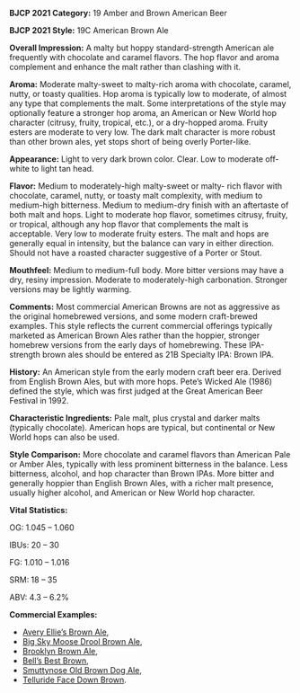 <b>BJCP 2021 Category:</b> 19 Amber and Brown American Beer

<b>BJCP 2021 Style:</b> 19C American Brown Ale

<b>Overall Impression:</b> A malty but hoppy standard-strength
American ale frequently with chocolate and caramel flavors.
The hop flavor and aroma complement and enhance the malt
rather than clashing with it.

<b>Aroma:</b> Moderate malty-sweet to malty-rich aroma with
chocolate, caramel, nutty, or toasty qualities. Hop aroma is
typically low to moderate, of almost any type that complements
the malt. Some interpretations of the style may optionally
feature a stronger hop aroma, an American or New World hop
character (citrusy, fruity, tropical, etc.), or a dry-hopped
aroma. Fruity esters are moderate to very low. The dark malt
character is more robust than other brown ales, yet stops short
of being overly Porter-like.

<b>Appearance:</b> Light to very dark brown color. Clear. Low to
moderate off-white to light tan head.

<b>Flavor:</b> Medium to moderately-high malty-sweet or malty-
rich flavor with chocolate, caramel, nutty, or toasty malt
complexity, with medium to medium-high bitterness. Medium
to medium-dry finish with an aftertaste of both malt and hops.
Light to moderate hop flavor, sometimes citrusy, fruity, or
tropical, although any hop flavor that complements the malt is
acceptable. Very low to moderate fruity esters. The malt and
hops are generally equal in intensity, but the balance can vary
in either direction. Should not have a roasted character
suggestive of a Porter or Stout.

<b>Mouthfeel:</b> Medium to medium-full body. More bitter
versions may have a dry, resiny impression. Moderate to
moderately-high carbonation. Stronger versions may be lightly
warming.

<b>Comments:</b> Most commercial American Browns are not as
aggressive as the original homebrewed versions, and some
modern craft-brewed examples. This style reflects the current
commercial offerings typically marketed as American Brown
Ales rather than the hoppier, stronger homebrew versions from
the early days of homebrewing. These IPA-strength brown ales
should be entered as 21B Specialty IPA: Brown IPA.

<b>History:</b> An American style from the early modern craft beer
era. Derived from English Brown Ales, but with more hops.
Pete’s Wicked Ale (1986) defined the style, which was first
judged at the Great American Beer Festival in 1992.

<b>Characteristic Ingredients:</b> Pale malt, plus crystal and
darker malts (typically chocolate). American hops are typical,
but continental or New World hops can also be used.

<b>Style Comparison:</b> More chocolate and caramel flavors than
American Pale or Amber Ales, typically with less prominent
bitterness in the balance. Less bitterness, alcohol, and hop
character than Brown IPAs. More bitter and generally hoppier
than English Brown Ales, with a richer malt presence, usually
higher alcohol, and American or New World hop character.

<b>Vital Statistics:</b>

OG: 1.045 – 1.060

IBUs: 20 – 30

FG: 1.010 – 1.016

SRM: 18 – 35

ABV: 4.3 – 6.2%

<b>Commercial Examples:</b>
- [Avery Ellie’s Brown Ale](https://untappd.com/b/avery-brewing-co-ellie-s-brown-ale/6206),
- [Big Sky Moose Drool Brown Ale](https://untappd.com/b/big-sky-brewing-company-moose-drool-brown-ale/3762),
- [Brooklyn Brown Ale](https://untappd.com/b/brooklyn-brewery-brooklyn-brown-ale/3557),
- [Bell’s Best Brown](https://untappd.com/b/bell-s-brewery-best-brown-ale/7230),
- [Smuttynose Old Brown Dog Ale](https://untappd.com/b/smuttynose-brewing-co-old-brown-dog-ale/5158),
- [Telluride Face Down Brown](https://untappd.com/b/telluride-brewing-company-face-down-brown/110827).
